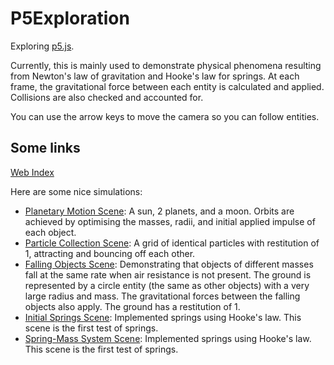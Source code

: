 # P5Exploration
Exploring [p5.js](https://www.p5js.org).

Currently, this is mainly used to demonstrate physical phenomena resulting from Newton's law of gravitation and Hooke's law for springs. At each frame, the gravitational force between each entity is calculated and applied. Collisions are also checked and accounted for.

You can use the arrow keys to move the camera so you can follow entities.

## Some links

[Web Index](https://devdudesami.github.io/P5Exploration/)

Here are some nice simulations:

- [Planetary Motion Scene](https://devdudesami.github.io/P5Exploration/physics-engine/PlanetaryMotion.html): A sun, 2 planets, and a moon. Orbits are achieved by optimising the masses, radii, and initial applied impulse of each object.
- [Particle Collection Scene](https://devdudesami.github.io/P5Exploration/physics-engine/ParticleCollection.html): A grid of identical particles with restitution of 1, attracting and bouncing off each other.
- [Falling Objects Scene](https://devdudesami.github.io/P5Exploration/physics-engine/FallingObjects.html): Demonstrating that objects of different masses fall at the same rate when air resistance is not present. The ground is represented by a circle entity (the same as other objects) with a very large radius and mass. The gravitational forces between the falling objects also apply. The ground has a restitution of 1.
- [Initial Springs Scene](https://devdudesami.github.io/P5Exploration/physics-engine/SpringsTest.html): Implemented springs using Hooke's law. This scene is the first test of springs.
- [Spring-Mass System Scene](https://devdudesami.github.io/P5Exploration/physics-engine/SpringMassSystem.html): Implemented springs using Hooke's law. This scene is the first test of springs.

